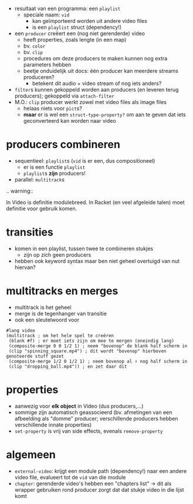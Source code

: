 - resultaat van een programma: een `playlist`
  - speciale naam: `vid`
    - kan geïmporteerd worden uit andere video files
    - is een `playlist` struct (dependency!)
- een `producer` creëert een (nog niet gerenderde) video
  - heeft properties, zoals lengte (in een map)
  - bv. `color`
  - bv. `clip`
  - procedures om deze producers te maken kunnen nog extra parameters hebben
  - beetje onduidelijk uit docs: één producer kan meerdere streams produceren?
    - betekent dit audio + video stream of nog iets anders?
- `filter`s kunnen gekoppeld worden aan producers (en leveren terug producers); gekoppeld via `attach-filter`
- M.O.: `clip` producer werkt zowel met video files als image files
  - helaas niets voor `pict`s?
  - **maar** er is wel een `struct-type-property?` om aan te geven dat iets geconverteerd kan worden naar video

# producers combineren
- sequentieel: `playlist`s (`vid` is er een, dus compositioneel)
  - er is een functie `playlist`
  - `playlist`s **zijn** producers!
- parallel: `multitrack`s

.. warning::

   In Video is definitie modulebreed. In Racket (en veel afgeleide talen) moet definitie voor gebruik komen.

# transities
- komen in een playlist, tussen twee te combineren stukjes
  - zijn op zich geen producers
- hebben ook keyword syntax maar ben niet geheel overtuigd van nut hiervan?

# multitracks en merges
- multitrack is het geheel
- merge is de tegenhanger van transitie
- ook een sleutelwoord voor

```
#lang video
(multitrack ; om het hele spel te creëren
 (blank #f) ; er moet iets zijn om mee te mergen (oneindig lang)
 (composite-merge 0 0 1/2 1) ; neem "bovenop" de blank half scherm in
 (clip "spinning_square.mp4") ; dit wordt "bovenop" hierboven genoteerde stuff gezet
 (composite-merge 1/2 0 1/2 1) ; neem bovenop al ↑ nog half scherm in
 (clip "dropping_ball.mp4")) ; en zet daar dit
```

# properties
- aanwezig voor **elk object** in Video (dus producers,...)
- sommige zijn automatisch geassocieerd (bv. afmetingen van een afbeelding als "domme" producer; verschillende producers hebben verschillende innate properties)
- `set-property` is vrij van side effects, evenals `remove-property`

# algemeen
- `external-video`: krijgt een module path (dependency!) naar een andere video file, evalueert tot de `vid` van die module
- `chapter`: gerenderde video's hebben een "chapters list" → dit als wrapper gebruiken rond producer zorgt dat dat stukje video in die lijst komt
